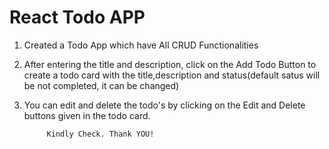 # React Todo APP

1. Created a Todo App which have All CRUD Functionalities

2. After entering the title and description, click on the Add Todo Button to create a todo card with the title,description and status(default satus will be not completed, it can be changed)

3. You can edit and delete the todo's by clicking on the Edit and Delete buttons given in the todo card.

            Kindly Check. Thank YOU!